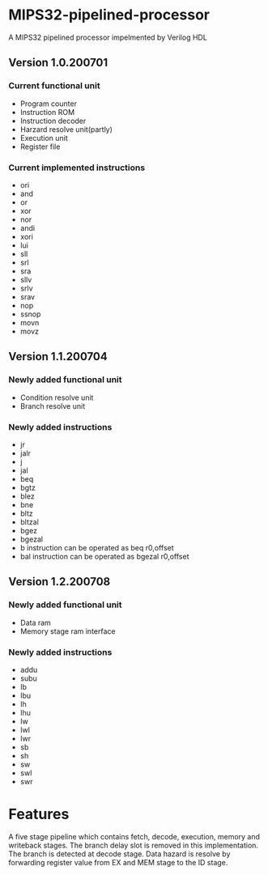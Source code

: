 # MIPS32-pipelined-processor
A MIPS32 pipelined processor impelmented by Verilog HDL
## Version 1.0.200701
### Current functional unit
- Program counter
- Instruction ROM
- Instruction decoder
- Harzard resolve unit(partly)
- Execution unit
- Register file
### Current implemented instructions
- ori
- and
- or
- xor
- nor
- andi
- xori
- lui
- sll
- srl
- sra
- sllv
- srlv
- srav
- nop
- ssnop
- movn
- movz
## Version 1.1.200704
### Newly added functional unit
- Condition resolve unit
- Branch resolve unit
### Newly added instructions
- jr
- jalr
- j
- jal
- beq
- bgtz
- blez
- bne
- bltz
- bltzal
- bgez
- bgezal
- b instruction can be operated as beq r0,offset
- bal instruction can be operated as bgezal r0,offset
## Version 1.2.200708
### Newly added functional unit
- Data ram
- Memory stage ram interface
### Newly added instructions
- addu
- subu
- lb
- lbu
- lh
- lhu
- lw
- lwl
- lwr
- sb
- sh
- sw
- swl
- swr
# Features
A five stage pipeline which contains fetch, decode, execution, memory and writeback stages. The branch delay slot is removed in this implementation. The branch is detected at decode stage. Data hazard is resolve by forwarding register value from EX and MEM stage to the ID stage.